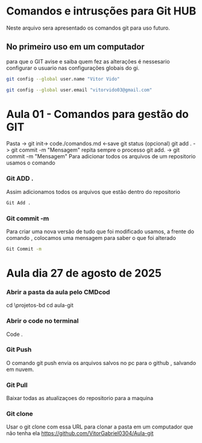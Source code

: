 # Comandos e intrusções para Git HUB
Neste arquivo sera apresentado os comandos git para uso futuro.

## No primeiro uso em um computador 
para que o GIT avise e saiba quem fez as alterações é nessesario
configurar o usuario nas configurações globais do gi.
```bash
git config --global user.name "Vitor Vido"

git config --global user.email "vitorvido03@gmail.com"
```



# Aula 01 - Comandos para gestão do GIT 
Pasta -> git init-> code./comandos.md <-save
git status (opcional) git add . -> git commit -m "Mensagem" 
repita sempre o processo git add. -> git commit -m "Mensagem"
Para adicionar todos os arquivos de um repositorio usamos o comando

### Git ADD .
  Assim adicionamos todos os arquivos que estão dentro do repositorio
  ``` Bash 
Git Add .
  ```
### Git commit -m
Para criar uma nova versão de tudo que foi modificado usamos, a frente do comando , colocamos uma mensagem para saber o que foi alterado
``` Bash 
Git Commit -m  
  ```
  
  
  # Aula dia 27 de agosto de 2025
  
  ### Abrir a pasta da aula pelo CMDcod
   cd \projetos-bd
   cd aula-git

   ### Abrir o code no terminal
   Code .

   ### Git Push 
   O comando git push envia os arquivos salvos no pc para o github , salvando em nuvem.
   
   ### Git Pull
   Baixar todas as atualizaçoes do repositorio para a maquina

   ### Git clone
   Usar o git clone com essa URL para clonar a pasta em um computador que não tenha ela
   https://github.com/VitorGabriel0304/Aula-git

  